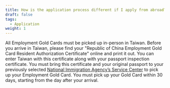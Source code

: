 ```yaml
---
title: How is the application process different if I apply from abroad?
draft: false
tags:
  - Application
weight: 1
---
```

All Employment Gold Cards must be picked up in-person in Taiwan. Before you arrive in Taiwan, please find your "Republic of China Employment Gold Card Resident Authorization Certificate" online and print it out. You can enter Taiwan with this certificate along with your passport inspection certificate. You must bring this certificate and your original passport to your previously selected [National Immigration Agency’s Service Center](https://www.immigration.gov.tw/5475/5478/141386/127061/127076/ " to National Immigration Agency’s Service Center") to pick up your Employment Gold Card. You must pick up your Gold Card within 30 days, starting from the day after your arrival.